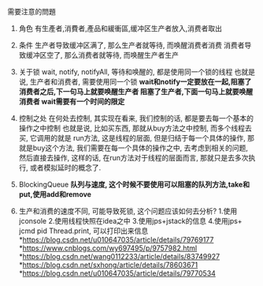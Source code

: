 需要注意的問題
1. 角色
   有生產者,消費者,產品和緩衝區,缓冲区生产者放入,消费者取出
2. 条件
   生产者导致缓冲区满了, 那么生产者就等待, 而唤醒消费者消费
   消费者导致缓冲区空了, 那么消费者就等待, 而唤醒生产者生产
3. 关于锁
   wait, notify, notifyAll, 等待和唤醒的, 都是使用同一个锁的线程
   也就是说, 生产者和消费者, 需要使用同一个锁
   **wait和notify一定要放在一起,阻塞了消费者之后,下一句马上就要唤醒生产者
   阻塞了生产者,下面一句马上就要唤醒消费者
   wait需要有一个时间的限定**

4. 控制之处
   在何处去控制, 其实现在看来, 我们控制的话, 都是要去每一个基本的操作之中控制
   也就是说, 比如买东西, 那就从buy方法之中控制, 而多个线程去买, 它调用的就是
   run方法, 这是线程的层面, 但是归结于每一个具体的操作, 那就是buy这个方法,
   我们需要在每一个具体的操作之中, 去考虑到相关的问题, 然后直接去操作, 这样的话,
   在run方法对于线程的层面而言, 那就只是去多次执行, 或者模拟延时的概念了.
5. BlockingQueue
   **队列与速度, 这个时候不要使用可以阻塞的队列方法,take和put,使用add和remove**
6. 生产和消费的速度不同, 可能导致死锁, 这个问题应该如何去分析?
   1.使用jconsole
   2.使用线程快照在idea之中
   3.使用jps+jstack的信息
   4.使用jps+ jcmd pid Thread.print, 可以打印出来信息
 *https://blog.csdn.net/u010647035/article/details/79769177
 *https://www.cnblogs.com/wy697495/p/9757982.html
 *https://blog.csdn.net/wang0112233/article/details/83749927
 *https://blog.csdn.net/sxhong/article/details/78603671
 *https://blog.csdn.net/u010647035/article/details/79770534